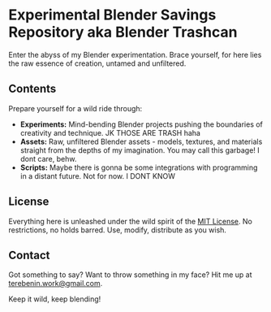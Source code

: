 # Experimental Blender Savings Repository aka Blender Trashcan

Enter the abyss of my Blender experimentation. Brace yourself, for here lies the raw essence of creation, untamed and unfiltered.

## Contents

Prepare yourself for a wild ride through:

- **Experiments:** Mind-bending Blender projects pushing the boundaries of creativity and technique. JK THOSE ARE TRASH haha
- **Assets:** Raw, unfiltered Blender assets - models, textures, and materials straight from the depths of my imagination. You may call this garbage! I dont care, behw.
- **Scripts:** Maybe there is gonna be some integrations with programming in a distant future. Not for now. I DONT KNOW

## License

Everything here is unleashed under the wild spirit of the [MIT License](LICENSE). No restrictions, no holds barred. Use, modify, distribute as you wish.

## Contact

Got something to say? Want to throw something in my face? Hit me up at [terebenin.work@gmail.com](mailto:terebenin.work@gmail.com).

Keep it wild, keep blending!

